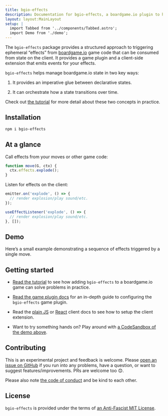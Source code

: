 ```yaml
---
title: bgio-effects
description: Documentation for bgio-effects, a boardgame.io plugin to help manage state effects.
layout: layout:MainLayout
setup: |
  import Tabbed from '../components/Tabbed.astro';
  import Demo from './demo';
---
```


The `bgio-effects` package provides a structured approach to triggering
ephemeral “effects” from [boardgame.io][bgio] game code that can be consumed
from state on the client. It provides a game plugin and a client-side extension
that emits events for your effects.

`bgio-effects` helps manage boardgame.io state in two key ways:

1. It provides an imperative glue between declarative states.

2. It can orchestrate how a state transitions over time.

Check out [the tutorial](tutorial) for more detail about these two concepts
in practice.

## Installation

```bash
npm i bgio-effects
```

## At a glance

Call effects from your moves or other game code:

```js
function move(G, ctx) {
  ctx.effects.explode();
}
```

Listen for effects on the client:

<Tabbed>
<Fragment slot="plain-js">

```js
emitter.on('explode', () => {
  // render explosion/play sound/etc.
});
```

</Fragment>
<Fragment slot="react">

<!-- prettier-ignore-start -->
```js
useEffectListener('explode', () => {
  // render explosion/play sound/etc.
}, []);
```
<!-- prettier-ignore-end -->

</Fragment>
</Tabbed>

## Demo

Here’s a small example demonstrating a sequence of effects triggered by a
single move.

<Demo client:visible />

## Getting started

- [Read the tutorial](tutorial) to see how adding `bgio-effects` to a
  boardgame.io game can solve problems in practice.

- [Read the game plugin docs](plugin/config) for an in-depth guide to
  configuring the `bgio-effects` game plugin.

- Read the [plain JS](client/plain-js) or [React](client/react) client docs to
  see how to setup the client extension.

- Want to try something hands on? Play around with
  [a CodeSandbox of the demo above][demo].

## Contributing

This is an experimental project and feedback is welcome. Please
[open an issue on GitHub][bugs] if you run into any problems, have a question,
or want to suggest features/improvements. PRs are welcome too 😊.

Please also note [the code of conduct][coc] and be kind to each other.

## License

`bgio-effects` is provided under the terms of
[an Anti-Fascist MIT License][license].

[bgio]: https://boardgame.io/
[demo]: https://codesandbox.io/s/bgio-effects-demo-3nzwm
[bugs]: https://github.com/delucis/bgio-effects/issues/new/choose
[coc]: https://github.com/delucis/bgio-effects/blob/latest/CODE_OF_CONDUCT.md
[license]: https://github.com/delucis/bgio-effects/blob/latest/LICENSE
